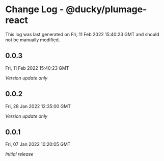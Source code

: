 # Change Log - @ducky/plumage-react

This log was last generated on Fri, 11 Feb 2022 15:40:23 GMT and should not be manually modified.

## 0.0.3
Fri, 11 Feb 2022 15:40:23 GMT

_Version update only_

## 0.0.2
Fri, 28 Jan 2022 12:35:00 GMT

_Version update only_

## 0.0.1
Fri, 07 Jan 2022 10:20:05 GMT

_Initial release_

